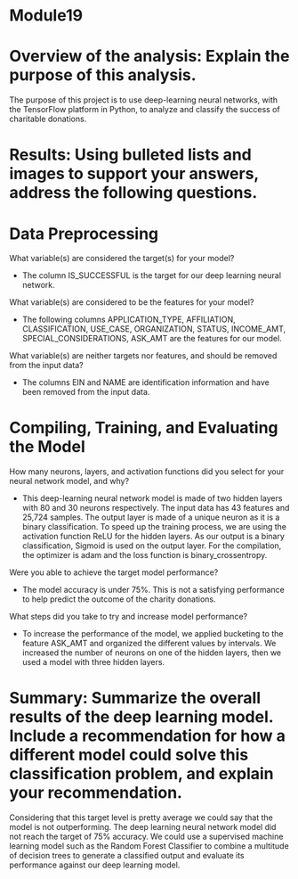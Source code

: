 # Module19

# Overview of the analysis: Explain the purpose of this analysis.

The purpose of this project is to use deep-learning neural networks, with the TensorFlow platform in Python, to analyze and classify the success of charitable donations.

# Results: Using bulleted lists and images to support your answers, address the following questions.

  # Data Preprocessing

  
What variable(s) are considered the target(s) for your model?

   - The column IS_SUCCESSFUL is the target for our deep learning neural network.
  
What variable(s) are considered to be the features for your model?

  - The following columns APPLICATION_TYPE, AFFILIATION, CLASSIFICATION, USE_CASE, ORGANIZATION, STATUS, INCOME_AMT, SPECIAL_CONSIDERATIONS, ASK_AMT are the features for our model.
  
What variable(s) are neither targets nor features, and should be removed from the input data?

  - The columns EIN and NAME are identification information and have been removed from the input data.

  # Compiling, Training, and Evaluating the Model
  
How many neurons, layers, and activation functions did you select for your neural network model, and why?

  - This deep-learning neural network model is made of two hidden layers with 80 and 30 neurons respectively. The input data has 43 features and 25,724 samples.
The output layer is made of a unique neuron as it is a binary classification. To speed up the training process, we are using the activation function ReLU for the hidden layers. As our output is a binary classification, Sigmoid is used on the output layer.
For the compilation, the optimizer is adam and the loss function is binary_crossentropy.

Were you able to achieve the target model performance?

  - The model accuracy is under 75%. This is not a satisfying performance to help predict the outcome of the charity donations.

What steps did you take to try and increase model performance?

  - To increase the performance of the model, we applied bucketing to the feature ASK_AMT and organized the different values by intervals.
We increased the number of neurons on one of the hidden layers, then we used a model with three hidden layers.

# Summary: Summarize the overall results of the deep learning model. Include a recommendation for how a different model could solve this classification problem, and explain your recommendation.

Considering that this target level is pretty average we could say that the model is not outperforming. The deep learning neural network model did not reach the target of 75% accuracy. We could use a supervised machine learning model such as the Random Forest Classifier to combine a multitude of decision trees to generate a classified output and evaluate its performance against our deep learning model.
